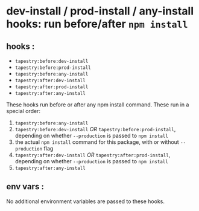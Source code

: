 # dev-install / prod-install / any-install hooks: run before/after `npm install`

## hooks :
* `tapestry:before:dev-install`
* `tapestry:before:prod-install`
* `tapestry:before:any-install`
* `tapestry:after:dev-install`
* `tapestry:after:prod-install`
* `tapestry:after:any-install`

These hooks run before or after any npm install command. These run in a special order:

1. `tapestry:before:any-install`
2. `tapestry:before:dev-install` *OR* `tapestry:before:prod-install`, depending on whether `--production` is passed to `npm install`
3. the actual `npm install` command for this package, with or without `--production` flag
4. `tapestry:after:dev-install` *OR* `tapestry:after:prod-install`, depending on whether `--production` is passed to `npm install`
5. `tapestry:after:any-install`

## env vars :

No additional environment variables are passed to these hooks.
